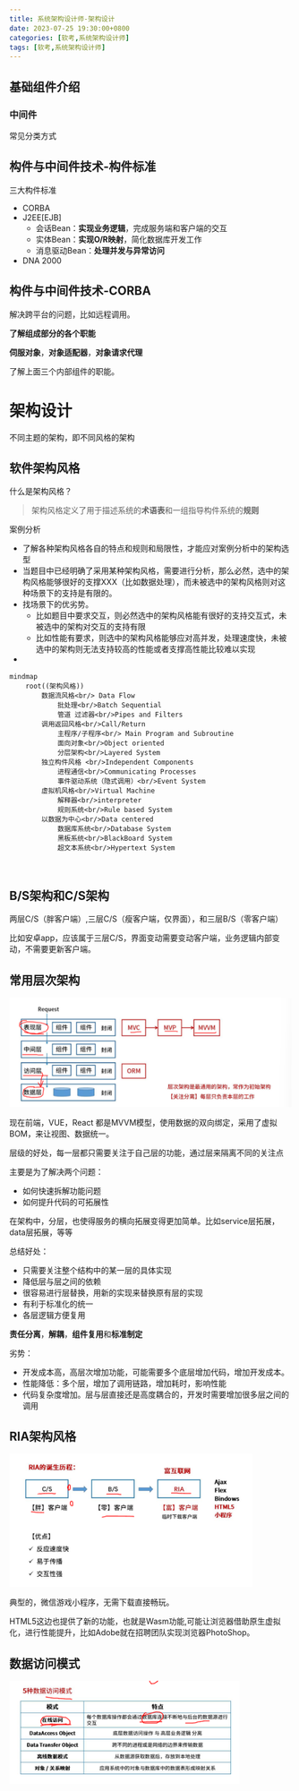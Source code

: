 ```yaml
---
title: 系统架构设计师-架构设计
date: 2023-07-25 19:30:00+0800
categories: [软考,系统架构设计师]
tags: [软考,系统架构设计师]     
---
```


## 基础组件介绍

### 中间件

常见分类方式



## 构件与中间件技术-构件标准

三大构件标准

* CORBA
* J2EE[EJB]
  * 会话Bean：**实现业务逻辑**，完成服务端和客户端的交互
  * 实体Bean：**实现O/R映射**，简化数据库开发工作
  * 消息驱动Bean：**处理并发与异常访问**
* DNA 2000



## 构件与中间件技术-CORBA

解决跨平台的问题，比如远程调用。

**了解组成部分的各个职能**

**伺服对象**，**对象适配器**，**对象请求代理**

了解上面三个内部组件的职能。



# 架构设计

不同主题的架构，即不同风格的架构

## 软件架构风格

什么是架构风格？

> 架构风格定义了用于描述系统的**术语表**和一组指导构件系统的**规则**

案例分析

* 了解各种架构风格各自的特点和规则和局限性，才能应对案例分析中的架构选型
* 当题目中已经明确了采用某种架构风格，需要进行分析，那么必然，选中的架构风格能够很好的支撑XXX（比如数据处理），而未被选中的架构风格则对这种场景下的支持是有限的。
* 找场景下的优劣势。
  * 比如题目中要求交互，则必然选中的架构风格能有很好的支持交互式，未被选中的架构对交互的支持有限
  * 比如性能有要求，则选中的架构风格能够应对高并发，处理速度快，未被选中的架构则无法支持较高的性能或者支撑高性能比较难以实现
* 



```mermaid
mindmap
	root((架构风格))
		数据流风格<br/> Data Flow
			批处理<br/>Batch Sequential
			管道 过滤器<br/>Pipes and Filters
		调用返回风格<br/>Call/Return
			主程序/子程序<br/> Main Program and Subroutine
			面向对象<br/>Object oriented
			分层架构<br/>Layered System
		独立构件风格 <br/>Independent Components
			进程通信<br/>Communicating Processes
			事件驱动系统（隐式调用）<br/>Event System
		虚拟机风格<br/>Virtual Machine
			解释器<br/>interpreter
			规则系统<br/>Rule based System
		以数据为中心<br/>Data centered
			数据库系统<br/>Database System
			黑板系统<br/>BlackBoard System
			超文本系统<br/>Hypertext System
        
		
```

## B/S架构和C/S架构

两层C/S（胖客户端）,三层C/S（瘦客户端，仅界面），和三层B/S（零客户端）

比如安卓app，应该属于三层C/S，界面变动需要变动客户端，业务逻辑内部变动，不需要更新客户端。



## 常用层次架构

![image-20230725204619028](/assets/image/2023-07-25-系统架构设计师-架构设计/image-20230725204619028.png)



现在前端，VUE，React 都是MVVM模型，使用数据的双向绑定，采用了虚拟BOM，来让视图、数据统一。

层级的好处，每一层都只需要关注于自己层的功能，通过层来隔离不同的关注点

主要是为了解决两个问题：

* 如何快速拆解功能问题
* 如何提升代码的可拓展性

在架构中，分层，也使得服务的横向拓展变得更加简单。比如service层拓展，data层拓展，等等

总结好处：

* 只需要关注整个结构中的某一层的具体实现
* 降低层与层之间的依赖
* 很容易进行层替换，用新的实现来替换原有层的实现
* 有利于标准化的统一
* 各层逻辑方便复用

**责任分离**，**解耦**，**组件复用**和**标准制定**

劣势：

* 开发成本高，高层次增加功能，可能需要多个底层增加代码，增加开发成本。
* 性能降低：多个层，增加了调用链路，增加耗时，影响性能
* 代码复杂度增加。层与层直接还是高度耦合的，开发时需要增加很多层之间的调用

## RIA架构风格

![image-20230725210956384](/assets/image/2023-07-25-系统架构设计师-架构设计/image-20230725210956384.png)

典型的，微信游戏小程序，无需下载直接畅玩。

HTML5这边也提供了新的功能，也就是Wasm功能,可能让浏览器借助原生虚拟化，进行性能提升，比如Adobe就在招聘团队实现浏览器PhotoShop。



## 数据访问模式

![image-20230725211723975](/assets/image/2023-07-25-系统架构设计师-架构设计/image-20230725211723975.png)



